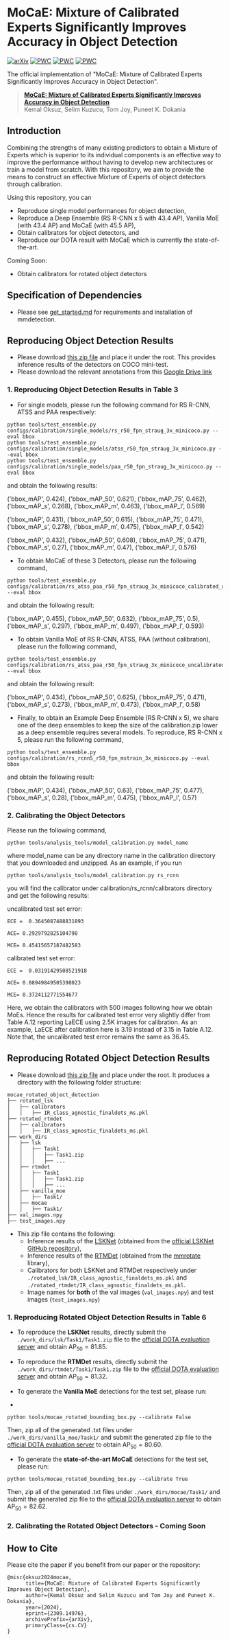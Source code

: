 # MoCaE: Mixture of Calibrated Experts Significantly Improves Accuracy in Object Detection

[![arXiv](https://img.shields.io/badge/arXiv-2309.14976-b31b1b.svg)](https://arxiv.org/abs/2309.14976) [![PWC](https://img.shields.io/endpoint.svg?url=https://paperswithcode.com/badge/mocae-mixture-of-calibrated-experts/object-detection-in-aerial-images-on-dota-1)](https://paperswithcode.com/sota/object-detection-in-aerial-images-on-dota-1?p=mocae-mixture-of-calibrated-experts) [![PWC](https://img.shields.io/endpoint.svg?url=https://paperswithcode.com/badge/mocae-mixture-of-calibrated-experts/oriented-object-detection-on-dota-1-0)](https://paperswithcode.com/sota/oriented-object-detection-on-dota-1-0?p=mocae-mixture-of-calibrated-experts) [![PWC](https://img.shields.io/endpoint.svg?url=https://paperswithcode.com/badge/mocae-mixture-of-calibrated-experts/object-detection-on-coco)](https://paperswithcode.com/sota/object-detection-on-coco?p=mocae-mixture-of-calibrated-experts)


The official implementation of "MoCaE: Mixture of Calibrated Experts Significantly Improves Accuracy in Object Detection".

> [**MoCaE: Mixture of Calibrated Experts Significantly Improves Accuracy in Object Detection**](https://arxiv.org/abs/2309.14976)            
> Kemal Oksuz, Selim Kuzucu, Tom Joy, Puneet K. Dokania

## Introduction

Combining the strengths of many existing predictors to obtain a Mixture of Experts which is superior to its individual components is an effective way to improve the performance without having to develop new architectures or train a model from scratch. With this repository, we aim to provide the means to construct an effective Mixture of Experts of object detectors through calibration.

Using this repository, you can 

- Reproduce single model performances for object detection,
- Reproduce a Deep Ensemble (RS R-CNN x 5 with 43.4 AP), Vanilla MoE (with 43.4 AP) and MoCaE (with 45.5 AP),
- Obtain calibrators for object detectors, and
- Reproduce our DOTA result with MoCaE which is currently the state-of-the-art.

Coming Soon:
- Obtain calibrators for rotated object detectors
  
## Specification of Dependencies

- Please see [get_started.md](docs/en/get_started.md) for requirements and installation of mmdetection.

## Reproducing Object Detection Results

- Please download [this zip file](https://drive.google.com/file/d/10KizA1LWH8xdHKz5qDUmRL81wgMJx3wG/view?usp=sharing) and place it under the root. This provides inference results of the detectors on COCO mini-test.
- Please download the relevant annotations from this [Google Drive link](https://drive.google.com/drive/u/0/folders/1tYKERgVQhx0UkAfGRl7sEHFnNpYNOkBy)
  
### 1. Reproducing Object Detection Results in Table 3

- For single models, please run the following command for RS R-CNN, ATSS and PAA respectively:

```
python tools/test_ensemble.py configs/calibration/single_models/rs_r50_fpn_straug_3x_minicoco.py --eval bbox
python tools/test_ensemble.py configs/calibration/single_models/atss_r50_fpn_straug_3x_minicoco.py --eval bbox
python tools/test_ensemble.py configs/calibration/single_models/paa_r50_fpn_straug_3x_minicoco.py --eval bbox
```
and obtain the following results:

('bbox_mAP', 0.424), ('bbox_mAP_50', 0.621), ('bbox_mAP_75', 0.462), ('bbox_mAP_s', 0.268), ('bbox_mAP_m', 0.463), ('bbox_mAP_l', 0.569)

('bbox_mAP', 0.431), ('bbox_mAP_50', 0.615), ('bbox_mAP_75', 0.471), ('bbox_mAP_s', 0.278), ('bbox_mAP_m', 0.475), ('bbox_mAP_l', 0.542)

('bbox_mAP', 0.432), ('bbox_mAP_50', 0.608), ('bbox_mAP_75', 0.471), ('bbox_mAP_s', 0.27), ('bbox_mAP_m', 0.47), ('bbox_mAP_l', 0.576)

- To obtain MoCaE of these 3 Detectors, please run the following command,
```
python tools/test_ensemble.py configs/calibration/rs_atss_paa_r50_fpn_straug_3x_minicoco_calibrated_refiningnms.py --eval bbox 
```
and obtain the following result:

('bbox_mAP', 0.455), ('bbox_mAP_50', 0.632), ('bbox_mAP_75', 0.5), ('bbox_mAP_s', 0.297), ('bbox_mAP_m', 0.497), ('bbox_mAP_l', 0.593)

- To obtain Vanilla MoE of RS R-CNN, ATSS, PAA (without calibration), please run the following command,
```
python tools/test_ensemble.py configs/calibration/rs_atss_paa_r50_fpn_straug_3x_minicoco_uncalibrated.py --eval bbox 
```
and obtain the following result:

('bbox_mAP', 0.434), ('bbox_mAP_50', 0.625), ('bbox_mAP_75', 0.471), ('bbox_mAP_s', 0.273), ('bbox_mAP_m', 0.473), ('bbox_mAP_l', 0.58)

- Finally, to obtain an Example Deep Ensemble (RS R-CNN x 5), we share one of the deep ensembles to keep the size of the calibration.zip lower as a deep ensemble requires several models. To reproduce, RS R-CNN x 5, please run the following command,
```
python tools/test_ensemble.py configs/calibration/rs_rcnn5_r50_fpn_mstrain_3x_minicoco.py --eval bbox
```
and obtain the following result:

('bbox_mAP', 0.434), ('bbox_mAP_50', 0.63), ('bbox_mAP_75', 0.477), ('bbox_mAP_s', 0.28), ('bbox_mAP_m', 0.475), ('bbox_mAP_l', 0.57)

### 2. Calibrating the Object Detectors 

Please run the following command,

```
python tools/analysis_tools/model_calibration.py model_name
```
where model_name can be any directory name in the calibration directory that you downloaded and unzipped. As an example, if you run 
```
python tools/analysis_tools/model_calibration.py rs_rcnn
```
you will find the calibrator under calibration/rs_rcnn/calibrators directory and get the following results:

uncalibrated test set error:

```
ECE =  0.3645087488831893

ACE= 0.2929792825104798

MCE= 0.45415657187482583
```

calibrated test set error:

```
ECE =  0.03191429508521918

ACE= 0.08949849505398023

MCE= 0.3724112771554677
```

Here, we obtain the calibrators with 500 images following how we obtain MoEs. Hence the results for calibrated test error very slightly differ from Table A.12 reporting LaECE using 2.5K images for calibration. As an example, LaECE after calibration here is 3.19 instead of 3.15 in Table A.12. Note that, the uncalibrated test error remains the same as 36.45.

## Reproducing Rotated Object Detection Results

- Please download [this zip file](https://drive.google.com/file/d/1mR_KONI_wS9rs87Aum3s3HZxhDzG8foq/view?usp=sharing) and place under the root. It produces a directory with the following folder structure:

```text
mocae_rotated_object_detection
├── rotated_lsk
│   ├── calibrators
│   │   ├── IR_class_agnostic_finaldets_ms.pkl
├── rotated_rtmdet
│   ├── calibrators
│   │   ├── IR_class_agnostic_finaldets_ms.pkl
├── work_dirs
│   ├── lsk
│   │   ├── Task1
│   │   │   ├── Task1.zip
│   │   │   ├── ...
│   ├── rtmdet
│   │   ├── Task1
│   │   │   ├── Task1.zip
│   │   │   ├── ...
│   ├── vanilla_moe
│   │   ├── Task1/
│   ├── mocae
│   │   ├── Task1/
├── val_images.npy
├── test_images.npy
```


- This zip file contains the following:
  - Inference results of the [LSKNet](https://openaccess.thecvf.com/content/ICCV2023/html/Li_Large_Selective_Kernel_Network_for_Remote_Sensing_Object_Detection_ICCV_2023_paper.html) (obtained from the [official LSKNet GitHub repository](https://github.com/zcablii/LSKNet)),
  - Inference results of the [RTMDet](https://arxiv.org/abs/2212.07784) (obtained from the [mmrotate](https://github.com/open-mmlab/mmrotate/tree/1.x/configs/rotated_rtmdet) library),
  - Calibrators for both LSKNet and RTMDet respectively under ```./rotated_lsk/IR_class_agnostic_finaldets_ms.pkl``` and ```./rotated_rtmdet/IR_class_agnostic_finaldets_ms.pkl```.
  - Image names for **both** of the val images (``` val_images.npy ```) and test images (```test_images.npy```)

### 1. Reproducing Rotated Object Detection Results in Table 6

- To reproduce the **LSKNet** results, directly submit the ``` ./work_dirs/lsk/Task1/Task1.zip ``` file to the [official DOTA evaluation server](https://captain-whu.github.io/DOTA/evaluation.html) and obtain $\mathrm{AP}_{50} = 81.85$.

- To reproduce the **RTMDet** results, directly submit the ``` ./work_dirs/rtmdet/Task1/Task1.zip ``` file to the [official DOTA evaluation server](https://captain-whu.github.io/DOTA/evaluation.html) and obtain $\mathrm{AP}_{50} = 81.32$.

- To generate the **Vanilla MoE** detections for the test set, please run:
- 
```
python tools/mocae_rotated_bounding_box.py --calibrate False
```

Then, zip all of the generated .txt files under ``` ./work_dirs/vanilla_moe/Task1/ ``` and submit the generated zip file to the [official DOTA evaluation server](https://captain-whu.github.io/DOTA/evaluation.html) to obtain $\mathrm{AP}_{50} = 80.60$.

- To generate the **state-of-the-art MoCaE** detections for the test set, please run:

```
python tools/mocae_rotated_bounding_box.py --calibrate True
```

Then, zip all of the generated .txt files under ``` ./work_dirs/mocae/Task1/ ``` and submit the generated zip file to the [official DOTA evaluation server](https://captain-whu.github.io/DOTA/evaluation.html) to obtain $\mathrm{AP}_{50} = 82.62$.


### 2. Calibrating the Rotated Object Detectors - Coming Soon


## How to Cite

Please cite the paper if you benefit from our paper or the repository:
```
@misc{oksuz2024mocae,
      title={MoCaE: Mixture of Calibrated Experts Significantly Improves Object Detection}, 
      author={Kemal Oksuz and Selim Kuzucu and Tom Joy and Puneet K. Dokania},
      year={2024},
      eprint={2309.14976},
      archivePrefix={arXiv},
      primaryClass={cs.CV}
}
```
